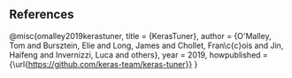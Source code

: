 ## References

@misc{omalley2019kerastuner,
    title        = {KerasTuner},
    author       = {O'Malley, Tom and Bursztein, Elie and Long, James and Chollet, Fran\c{c}ois and Jin, Haifeng and Invernizzi, Luca and others},
    year         = 2019,
    howpublished = {\url{https://github.com/keras-team/keras-tuner}}
}
